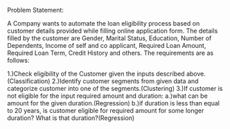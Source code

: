 Problem Statement: 

A Company wants to automate the loan eligibility process based on customer details provided while filling online application form. The details filled by the customer are Gender, Marital Status, Education, Number of Dependents, Income of self and co applicant, Required Loan Amount, Required Loan Term, Credit History and others. The requirements are as follows:

1.)Check eligibility of the Customer given the inputs described above.(Classification)
2.)Identify customer segments from given data and categorize customer into one of the segments.(Clustering)
3.)If customer is not eligible for the input required amount and duration:
a.)what can be amount for the given duration.(Regression)
b.)if duration is less than equal to 20 years, is customer eligible for required amount for some longer duration? What is that duration?(Regression)
